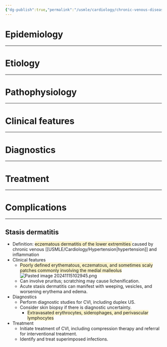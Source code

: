 ```yaml
---
{"dg-publish":true,"permalink":"/usmle/cardiology/chronic-venous-disease/"}
---
```


# Epidemiology
---


# Etiology
---


# Pathophysiology
---


# Clinical features
---


# Diagnostics
---


# Treatment
---

# Complications
---
## Stasis dermatitis
- Definition: <span style="background:rgba(240, 200, 0, 0.2)">eczematous dermatitis of the lower extremities </span>caused by chronic venous [[USMLE/Cardiology/Hypertension\|hypertension]] and inflammation
- Clinical features
	- <span style="background:rgba(240, 200, 0, 0.2)">Poorly defined erythematous, eczematous, and sometimes scaly patches commonly involving the medial malleolus</span>  ![Pasted image 20241115102945.png](/img/user/appendix/Pasted%20image%2020241115102945.png)
	- Can involve pruritus; scratching may cause lichenification.
	- Acute stasis dermatitis can manifest with weeping, vesicles, and worsening erythema and edema.
- Diagnostics
	- Perform diagnostic studies for CVI, including duplex US.
	- Consider skin biopsy if there is diagnostic uncertainty.
		- <span style="background:rgba(240, 200, 0, 0.2)">Extravasated erythrocytes, siderophages, and perivascular lymphocytes</span>
- Treatment
	- Initiate treatment of CVI, including compression therapy and referral for interventional treatment.
	- Identify and treat superimposed infections.

